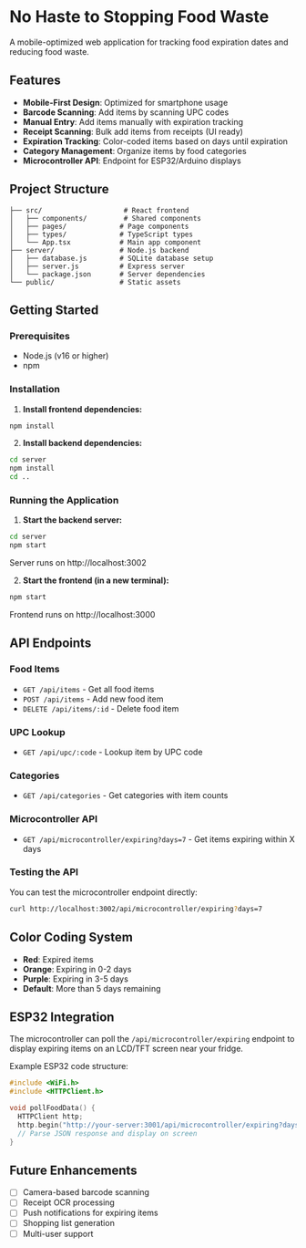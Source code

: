 # No Haste to Stopping Food Waste

A mobile-optimized web application for tracking food expiration dates and reducing food waste.

## Features

- **Mobile-First Design**: Optimized for smartphone usage
- **Barcode Scanning**: Add items by scanning UPC codes  
- **Manual Entry**: Add items manually with expiration tracking
- **Receipt Scanning**: Bulk add items from receipts (UI ready)
- **Expiration Tracking**: Color-coded items based on days until expiration
- **Category Management**: Organize items by food categories
- **Microcontroller API**: Endpoint for ESP32/Arduino displays

## Project Structure

```
├── src/                    # React frontend
│   ├── components/         # Shared components
│   ├── pages/             # Page components
│   ├── types/             # TypeScript types
│   └── App.tsx            # Main app component
├── server/                # Node.js backend
│   ├── database.js        # SQLite database setup
│   ├── server.js          # Express server
│   └── package.json       # Server dependencies
└── public/                # Static assets
```

## Getting Started

### Prerequisites
- Node.js (v16 or higher)
- npm

### Installation

1. **Install frontend dependencies:**
```bash
npm install
```

2. **Install backend dependencies:**
```bash
cd server
npm install
cd ..
```

### Running the Application

1. **Start the backend server:**
```bash
cd server
npm start
```
Server runs on http://localhost:3002

2. **Start the frontend (in a new terminal):**
```bash
npm start
```
Frontend runs on http://localhost:3000

## API Endpoints

### Food Items
- `GET /api/items` - Get all food items
- `POST /api/items` - Add new food item
- `DELETE /api/items/:id` - Delete food item

### UPC Lookup
- `GET /api/upc/:code` - Lookup item by UPC code

### Categories
- `GET /api/categories` - Get categories with item counts

### Microcontroller API
- `GET /api/microcontroller/expiring?days=7` - Get items expiring within X days

### Testing the API
You can test the microcontroller endpoint directly:
```bash
curl http://localhost:3002/api/microcontroller/expiring?days=7
```

## Color Coding System

- **Red**: Expired items
- **Orange**: Expiring in 0-2 days  
- **Purple**: Expiring in 3-5 days
- **Default**: More than 5 days remaining

## ESP32 Integration

The microcontroller can poll the `/api/microcontroller/expiring` endpoint to display expiring items on an LCD/TFT screen near your fridge.

Example ESP32 code structure:
```cpp
#include <WiFi.h>
#include <HTTPClient.h>

void pollFoodData() {
  HTTPClient http;
  http.begin("http://your-server:3001/api/microcontroller/expiring?days=7");
  // Parse JSON response and display on screen
}
```

## Future Enhancements

- [ ] Camera-based barcode scanning
- [ ] Receipt OCR processing
- [ ] Push notifications for expiring items
- [ ] Shopping list generation
- [ ] Multi-user support